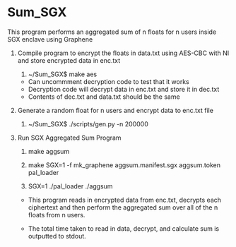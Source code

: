 # Sum_SGX
This program performs an aggregated sum of n floats for n users inside SGX enclave using Graphene

1. Compile program to encrypt the floats in data.txt using AES-CBC with NI and store encrypted data in enc.txt

	1. ~/Sum_SGX$ make aes

	- Can uncommment decryption code to test that it works
	- Decryption code will decrypt data in enc.txt and store it in dec.txt
	- Contents of dec.txt and data.txt should be the same

2. Generate a random float for n users and encrypt data to enc.txt file

	1. ~/Sum_SGX$ ./scripts/gen.py -n 200000

3. Run SGX Aggregated Sum Program 

	1. make aggsum

	2. make SGX=1 -f mk_graphene aggsum.manifest.sgx aggsum.token pal_loader

	3. SGX=1 ./pal_loader ./aggsum
	
	- This program reads in encrypted data from enc.txt, decrypts each ciphertext
	  and then perform the aggregated sum over all of the n floats from n users.

	- The total time taken to read in data, decrypt, and calculate sum is outputted to stdout.
